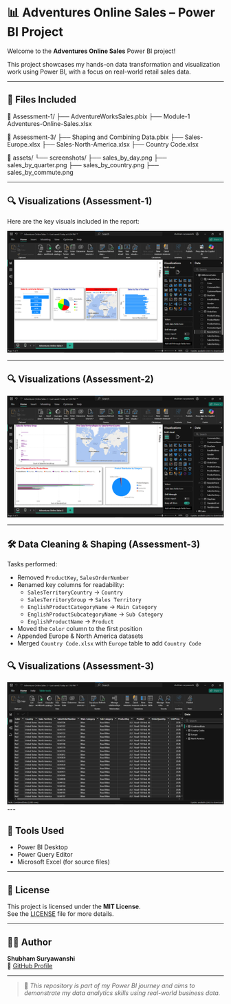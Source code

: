 # 📊 Adventures Online Sales – Power BI Project

Welcome to the **Adventures Online Sales** Power BI project!

This project showcases my hands-on data transformation and visualization work using Power BI, with a focus on real-world retail sales data. 

---

## 📂 Files Included

📁 Assessment-1/
├── AdventureWorksSales.pbix
├── Module-1 Adventures-Online-Sales.xlsx

📁 Assessment-3/
├── Shaping and Combining Data.pbix
├── Sales-Europe.xlsx
├── Sales-North-America.xlsx
├── Country Code.xlsx

📁 assets/
└── screenshots/
├── sales_by_day.png
├── sales_by_quarter.png
├── sales_by_country.png
├── sales_by_commute.png



---

## 🔍 Visualizations (Assessment-1)

Here are the key visuals included in the report:

<img src="Assignment - 1\Adventures Online Sales-1.png " width="700"/>

---
## 🔍 Visualizations (Assessment-2)


<img src="Assignment - 2\Adventures Online Sales-2.png  " width="700"/>

---

## 🛠 Data Cleaning & Shaping (Assessment-3)

Tasks performed:

- Removed `ProductKey`, `SalesOrderNumber`
- Renamed key columns for readability:
  - `SalesTerritoryCountry` → `Country`
  - `SalesTerritoryGroup` → `Sales Territory`
  - `EnglishProductCategoryName` → `Main Category`
  - `EnglishProductSubcategoryName` → `Sub Category`
  - `EnglishProductName` → `Product`
- Moved the `Color` column to the first position
- Appended Europe & North America datasets
- Merged `Country Code.xlsx` with `Europe` table to add `Country Code`

## 🔍 Visualizations (Assessment-3)
<img src="Assignment - 3\Adventures Online Sales-3.png  " width="700"/>
---

## 💼 Tools Used

- Power BI Desktop
- Power Query Editor
- Microsoft Excel (for source files)

---

## 📜 License

This project is licensed under the **MIT License**.  
See the [LICENSE](LICENSE) file for more details.

---

## 🙋‍♂️ Author

**Shubham Suryawanshi**  
🔗 [GitHub Profile](https://github.com/shubhamSuryawanshi221)  
 

---

> 📌 *This repository is part of my Power BI journey and aims to demonstrate my data analytics skills using real-world business data.*
